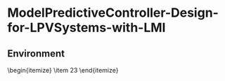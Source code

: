 # ModelPredictiveController-Design-for-LPVSystems-with-LMI

## Environment
\begin{itemize}
\item 23
\end{itemize}
